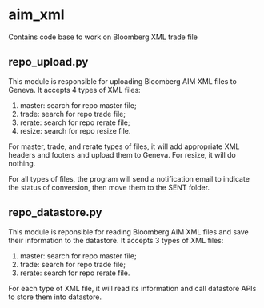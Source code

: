 # aim_xml
Contains code base to work on Bloomberg XML trade file


## repo_upload.py
This module is responsible for uploading Bloomberg AIM XML files to Geneva. It accepts 4 types of XML files:

1. master: search for repo master file;
2. trade: search for repo trade file;
3. rerate: search for repo rerate file;
4. resize: search for repo resize file.

For master, trade, and rerate types of files, it will add appropriate XML headers and footers and upload them to Geneva. For resize, it will do nothing.

For all types of files, the program will send a notification email to indicate the status of conversion, then move them to the SENT folder.



## repo_datastore.py
This module is reponsible for reading Bloomberg AIM XML files and save their information to the datastore. It accepts 3 types of XML files:

1. master: search for repo master file;
2. trade: search for repo trade file;
3. rerate: search for repo rerate file.

For each type of XML file, it will read its information and call datastore APIs to store them into datastore.
